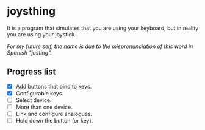 # joysthing
It is a program that simulates that you are using your keyboard, but in reality you are using your joystick.

*For my future self, the name is due to the mispronunciation of this word in Spanish "josting".*

## Progress list
- [X] Add buttons that bind to keys.
- [X] Configurable keys.
- [ ] Select device.
- [ ] More than one device.
- [ ] Link and configure analogues.
- [ ] Hold down the button (or key).